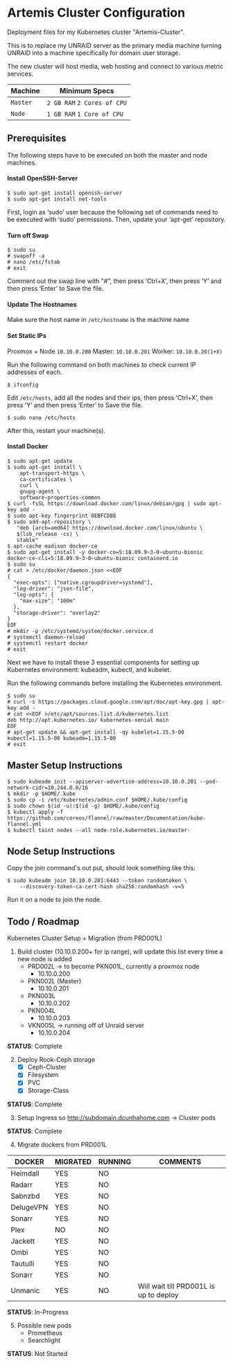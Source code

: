 

# Artemis Cluster Configuration
Deployment files for my Kubernetes cluster "Artemis-Cluster".

This is to replace my UNRAID server as the primary media machine turning UNRAID into a machine specifically for domain user storage.

The new cluster will host media, web hosting and connect to various metric services.

|Machine|Minimum Specs|
|--|--|
|`Master`| `2 GB RAM` `2 Cores of CPU`
|`Node`| `1 GB RAM` `1 Core of CPU`

## Prerequisites

The following steps have to be executed on both the master and node machines.

#### Install OpenSSH-Server
    $ sudo apt-get install openssh-server
    $ sudo apt-get install net-tools

First, login as ‘sudo’ user because the following set of commands need to be executed with ‘sudo’ permissions. Then, update your ‘apt-get’ repository.

#### Turn off Swap
    $ sudo su
    # swapoff -a
    # nano /etc/fstab
    # exit

Comment out the swap line with "#", then press ‘Ctrl+X’, then press ‘Y’ and then press ‘Enter’ to Save the file.

#### Update The Hostnames

Make sure the host name in `/etc/hostname` is the machine name

#### Set Static IPs

Proxmox + Node `10.10.0.200`
Master:  `10.10.0.201`
Worker: `10.10.0.20(1+X)`

Run the following command on both machines to check current IP addresses of each.

    $ ifconfig

 Edit `/etc/hosts`, add all the nodes and their ips, then press ‘Ctrl+X’, then press ‘Y’ and then press ‘Enter’ to Save the file.

    $ sudo nano /etc/hosts

After this, restart your machine(s).

#### Install Docker
    $ sudo apt-get update
    $ sudo apt-get install \
        apt-transport-https \
        ca-certificates \
        curl \
        gnupg-agent \
        software-properties-common
    $ curl -fsSL https://download.docker.com/linux/debian/gpg | sudo apt-key add -
    $ sudo apt-key fingerprint 0EBFCD88
    $ sudo add-apt-repository \
       "deb [arch=amd64] https://download.docker.com/linux/ubuntu \
       $(lsb_release -cs) \
       stable"
    $ apt-cache madison docker-ce
    $ sudo apt-get install -y docker-ce=5:18.09.9~3-0~ubuntu-bionic docker-ce-cli=5:18.09.9~3-0~ubuntu-bionic containerd.io
    $ sudo su
    # cat > /etc/docker/daemon.json <<EOF
    {
      "exec-opts": ["native.cgroupdriver=systemd"],
      "log-driver": "json-file",
      "log-opts": {
        "max-size": "100m"
      },
      "storage-driver": "overlay2"
    }
    EOF
    # mkdir -p /etc/systemd/system/docker.service.d
    # systemctl daemon-reload
    # systemctl restart docker
    # exit

Next we have to install these 3 essential components for setting up Kubernetes environment: kubeadm, kubectl, and kubelet.

Run the following commands before installing the Kubernetes environment.

    $ sudo su
    # curl -s https://packages.cloud.google.com/apt/doc/apt-key.gpg | apt-key add -
    # cat <<EOF >/etc/apt/sources.list.d/kubernetes.list
    deb http://apt.kubernetes.io/ kubernetes-xenial main
    EOF
    # apt-get update && apt-get install -qy kubelet=1.15.5-00 kubectl=1.15.5-00 kubeadm=1.15.5-00
    # exit

## Master Setup Instructions

    $ sudo kubeadm init --apiserver-advertise-address=10.10.0.201 --pod-network-cidr=10.244.0.0/16
    $ mkdir -p $HOME/.kube
    $ sudo cp -i /etc/kubernetes/admin.conf $HOME/.kube/config
    $ sudo chown $(id -u):$(id -g) $HOME/.kube/config
    $ kubectl apply -f https://github.com/coreos/flannel/raw/master/Documentation/kube-flannel.yml
    $ kubectl taint nodes --all node-role.kubernetes.io/master-

## Node Setup Instructions

Copy the join command's out put, should look something like this:

    $ sudo kubeadm join 10.10.0.201:6443 --token randomtoken \
        --discovery-token-ca-cert-hash sha256:randomhash -v=5

Run it on a node to join the node.



## Todo / Roadmap

Kubernetes Cluster Setup + Migration (from PRD001L)

1. Build cluster (10.10.0.200+ for ip range), will update this list every time a new node is added
    - PRD002L -> to become PKN001L, currently a proxmox node
      -  10.10.0.200
    - PKN002L (Master)
	    - 10.10.0.201
    - PKN003L
	    - 10.10.0.202
    - PKN004L
	    - 10.10.0.203
    - VKN005L -> running off of Unraid server
	    - 10.10.0.204

**STATUS**: Complete

2. Deploy Rook-Ceph storage
    - [x] Ceph-Cluster
    - [x] Filesystem
    - [x] PVC
    - [x] Storage-Class

**STATUS**: Complete

3. Setup Ingress so http://subdomain.dcunhahome.com -> Cluster pods

**STATUS**: Complete

4. Migrate dockers from PRD001L

|DOCKER|MIGRATED|RUNNING|COMMENTS
|--|--|--|--|
|Heimdall|YES|NO|
|Radarr|YES|NO|
|Sabnzbd|YES|NO|
|DelugeVPN|YES|NO|
|Sonarr|YES|NO|
|Plex|NO|NO|
|Jackett|YES|NO|
|Ombi|YES|NO|
|Tautulli|YES|NO|
|Sonarr|YES|NO|
|Unmanic|YES|NO|Will wait till PRD001L is up to deploy|

  **STATUS**: In-Progress

5. Possible new pods
    - Prometheus
    - Searchlight


  **STATUS**: Not Started
